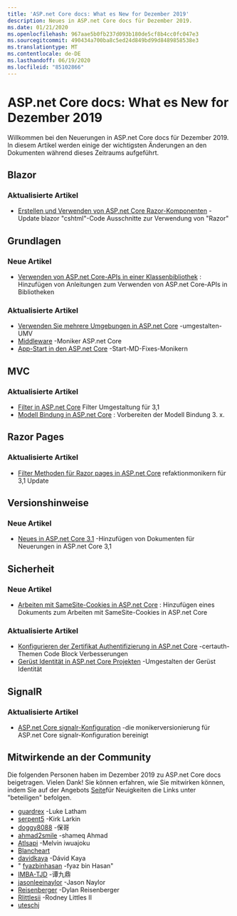 ```yaml
---
title: 'ASP.net Core docs: What es New for Dezember 2019'
description: Neues in ASP.net Core docs für Dezember 2019.
ms.date: 01/21/2020
ms.openlocfilehash: 967aae5b0fb237d093b180de5cf8b4cc0fc047e3
ms.sourcegitcommit: 490434a700ba8c5ed24d849bd99d8489858538e3
ms.translationtype: MT
ms.contentlocale: de-DE
ms.lasthandoff: 06/19/2020
ms.locfileid: "85102866"
---
```

# <a name="aspnet-core-docs-whats-new-for-december-2019"></a>ASP.net Core docs: What es New for Dezember 2019

Willkommen bei den Neuerungen in ASP.net Core docs für Dezember 2019. In diesem Artikel werden einige der wichtigsten Änderungen an den Dokumenten während dieses Zeitraums aufgeführt.

## <a name="blazor"></a>Blazor

### <a name="updated-articles"></a>Aktualisierte Artikel

- [Erstellen und Verwenden von ASP.net Core Razor-Komponenten](../blazor/components/index.md) -Update blazor "cshtml"-Code Ausschnitte zur Verwendung von "Razor"

## <a name="fundamentals"></a>Grundlagen

### <a name="new-articles"></a>Neue Artikel

- [Verwenden von ASP.net Core-APIs in einer Klassenbibliothek](../fundamentals/target-aspnetcore.md) : Hinzufügen von Anleitungen zum Verwenden von ASP.net Core-APIs in Bibliotheken

### <a name="updated-articles"></a>Aktualisierte Artikel

- [Verwenden Sie mehrere Umgebungen in ASP.net Core](../fundamentals/environments.md) -umgestalten-UMV
- [Middleware](../fundamentals/middleware/index.md) -Moniker ASP.net Core
- [App-Start in den ASP.net Core](../fundamentals/startup.md) -Start-MD-Fixes-Monikern

## <a name="mvc"></a>MVC

### <a name="updated-articles"></a>Aktualisierte Artikel

- [Filter in ASP.net Core](../mvc/controllers/filters.md) Filter Umgestaltung für 3,1
- [Modell Bindung in ASP.net Core](../mvc/models/model-binding.md) : Vorbereiten der Modell Bindung 3. x.

## <a name="razor-pages"></a>Razor Pages

### <a name="updated-articles"></a>Aktualisierte Artikel

- [Filter Methoden für Razor pages in ASP.net Core](../razor-pages/filter.md) refaktionmonikern für 3,1 Update

## <a name="release-notes"></a>Versionshinweise

### <a name="new-articles"></a>Neue Artikel

- [Neues in ASP.net Core 3,1](../release-notes/aspnetcore-3.1.md) -Hinzufügen von Dokumenten für Neuerungen in ASP.net Core 3,1

## <a name="security"></a>Sicherheit

### <a name="new-articles"></a>Neue Artikel

- [Arbeiten mit SameSite-Cookies in ASP.net Core](../security/samesite.md) : Hinzufügen eines Dokuments zum Arbeiten mit SameSite-Cookies in ASP.net Core

### <a name="updated-articles"></a>Aktualisierte Artikel

- [Konfigurieren der Zertifikat Authentifizierung in ASP.net Core](../security/authentication/certauth.md) -certauth-Themen Code Block Verbesserungen
- [Gerüst Identität in ASP.net Core Projekten](../security/authentication/scaffold-identity.md) -Umgestalten der Gerüst Identität

## <a name="signalr"></a>SignalR

### <a name="updated-articles"></a>Aktualisierte Artikel

- [ASP.net Core signalr-Konfiguration](../signalr/configuration.md) -die monikerversionierung für ASP.net Core signalr-Konfiguration bereinigt

## <a name="community-contributors"></a>Mitwirkende an der Community

Die folgenden Personen haben im Dezember 2019 zu ASP.net Core docs beigetragen. Vielen Dank! Sie können erfahren, wie Sie mitwirken können, indem Sie auf der Angebots [Seite](index.yml)für Neuigkeiten die Links unter "beteiligen" befolgen.

- [guardrex](https://github.com/guardrex) -Luke Latham
- [serpent5](https://github.com/serpent5) -Kirk Larkin
- [doggy8088](https://github.com/doggy8088) -保哥
- [ahmad2smile](https://github.com/ahmad2smile) -shameq Ahmad
- [Atlsapi](https://github.com/ATLSAPI) -Melvin iwuajoku
- [Blancheart](https://github.com/BlancHeart) 
- [davidkaya](https://github.com/davidkaya) -Dávid Kaya
- " [fyazbinhasan](https://github.com/fiyazbinhasan) -fyaz bin Hasan"
- [IMBA-TJD](https://github.com/imba-tjd) -谭九鼎
- [jasonleeinaylor](https://github.com/jasonleenaylor) -Jason Naylor
- [Reisenberger](https://github.com/reisenberger) -Dylan Reisenberger
- [Rlittlesii](https://github.com/RLittlesII) -Rodney Littles II
- [uteschj](https://github.com/uteschj) 

